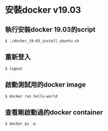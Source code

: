 # 安裝docker v19.03
## 執行安裝docker 19.03的script 
```
$ ./docker_19.03_install_ubuntu.sh
```

## 重新登入 
```
$ logout
```

## 啟動測試用的docker image 
```
$ docker run hello-world
```

## 查看剛啟動過的docker container
```
$ docker ps -a
```
